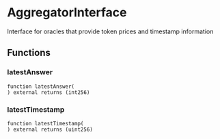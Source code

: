 # AggregatorInterface

Interface for oracles that provide token prices and timestamp information



## Functions
### latestAnswer
```solidity
function latestAnswer(
) external returns (int256)
```




### latestTimestamp
```solidity
function latestTimestamp(
) external returns (uint256)
```




